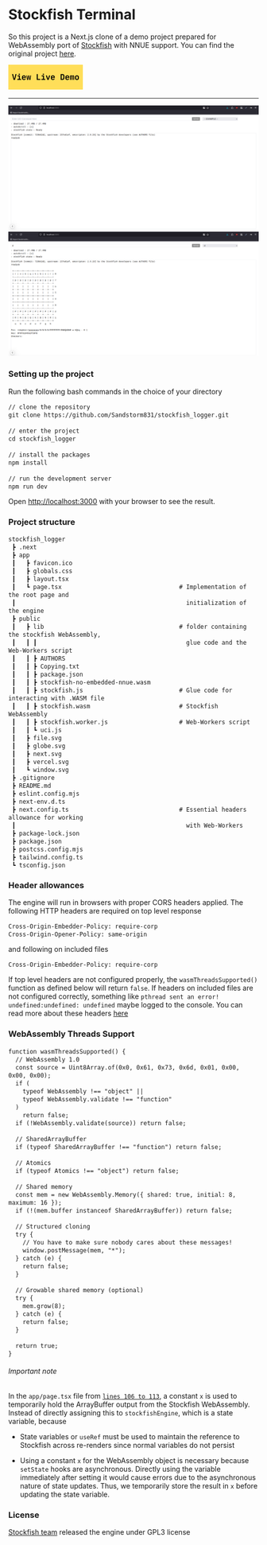 # Stockfish Terminal
So this project is a Next.js clone of a demo project prepared for WebAssembly port of [Stockfish](https://github.com/official-stockfish/Stockfish) with NNUE support. You can find the original project [here](https://github.com/hi-ogawa/Stockfish).

[![LiveDemo](/public/images/LiveDemo.png)](https://stockfish-terminal.vercel.app/)

---
![Image1](./public/images/Post_64.png)
![Image2](./public/images/Post_65.png)
### Setting up the project
Run the following bash commands in the choice of your directory
```
// clone the repository
git clone https://github.com/Sandstorm831/stockfish_logger.git

// enter the project
cd stockfish_logger

// install the packages
npm install

// run the development server
npm run dev
```
Open [http://localhost:3000](http://localhost:3000) with your browser to see the result.
### Project structure
```
stockfish_logger
 ┣ .next
 ┣ app
 ┃   ┣ favicon.ico
 ┃   ┣ globals.css
 ┃   ┣ layout.tsx
 ┃   ┗ page.tsx                                 # Implementation of the root page and 
 ┃                                                initialization of the engine
 ┣ public
 ┃   ┣ lib                                      # folder containing the stockfish WebAssembly,
 ┃   ┃ ┃                                          glue code and the Web-Workers script
 ┃   ┃ ┣ AUTHORS
 ┃   ┃ ┣ Copying.txt
 ┃   ┃ ┣ package.json
 ┃   ┃ ┣ stockfish-no-embedded-nnue.wasm
 ┃   ┃ ┣ stockfish.js                           # Glue code for interacting with .WASM file
 ┃   ┃ ┣ stockfish.wasm                         # Stockfish WebAssembly
 ┃   ┃ ┣ stockfish.worker.js                    # Web-Workers script
 ┃   ┃ ┗ uci.js
 ┃   ┣ file.svg
 ┃   ┣ globe.svg
 ┃   ┣ next.svg
 ┃   ┣ vercel.svg
 ┃   ┗ window.svg
 ┣ .gitignore
 ┣ README.md
 ┣ eslint.config.mjs
 ┣ next-env.d.ts
 ┣ next.config.ts                               # Essential headers allowance for working
 ┃                                                with Web-Workers
 ┣ package-lock.json
 ┣ package.json
 ┣ postcss.config.mjs
 ┣ tailwind.config.ts
 ┗ tsconfig.json
```

### Header allowances
The engine will run in browsers with proper CORS headers applied. The following HTTP headers are required on top level response
```
Cross-Origin-Embedder-Policy: require-corp
Cross-Origin-Opener-Policy: same-origin
```
and following on included files
```
Cross-Origin-Embedder-Policy: require-corp
```
If top level headers are not configured properly, the `wasmThreadsSupported()` function as defined below will return `false`. If headers on included files are not configured correctly, something like `pthread sent an error! undefined:undefined: undefined` maybe logged to the console. You can read more about these headers [here](https://web.dev/articles/cross-origin-isolation-guide)

### WebAssembly Threads Support
```
function wasmThreadsSupported() {
  // WebAssembly 1.0
  const source = Uint8Array.of(0x0, 0x61, 0x73, 0x6d, 0x01, 0x00, 0x00, 0x00);
  if (
    typeof WebAssembly !== "object" ||
    typeof WebAssembly.validate !== "function"
  )
    return false;
  if (!WebAssembly.validate(source)) return false;

  // SharedArrayBuffer
  if (typeof SharedArrayBuffer !== "function") return false;

  // Atomics
  if (typeof Atomics !== "object") return false;

  // Shared memory
  const mem = new WebAssembly.Memory({ shared: true, initial: 8, maximum: 16 });
  if (!(mem.buffer instanceof SharedArrayBuffer)) return false;

  // Structured cloning
  try {
    // You have to make sure nobody cares about these messages!
    window.postMessage(mem, "*");
  } catch (e) {
    return false;
  }

  // Growable shared memory (optional)
  try {
    mem.grow(8);
  } catch (e) {
    return false;
  }

  return true;
}
```

###### *Important note*

In the `app/page.tsx` file from [`lines 106 to 113`](https://github.com/Sandstorm831/stockfish_logger/blob/main/app/page.tsx#L106-L113), a constant `x` is used to temporarily hold the ArrayBuffer output from the Stockfish WebAssembly. Instead of directly assigning this to `stockfishEngine`, which is a state variable, because

- State variables or `useRef` must be used to maintain the reference to Stockfish across re-renders since normal variables do not persist

- Using a constant `x` for the WebAssembly object is necessary because `setState` hooks are asynchronous. Directly using the variable immediately after setting it would cause errors due to the asynchronous nature of state updates. Thus, we temporarily store the result in `x` before updating the state variable.

### License
[Stockfish team](https://github.com/official-stockfish/Stockfish) released the engine under GPL3 license
